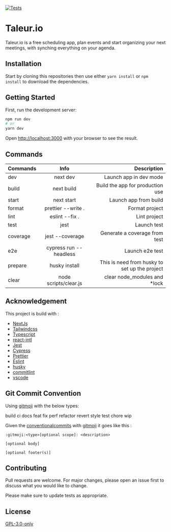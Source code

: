 [![Tests](https://github.com/FabienGreard/taleur/actions/workflows/tests.yml/badge.svg)](https://github.com/FabienGreard/taleur/actions/workflows/tests.yml)

# Taleur.io

Taleur.io is a free scheduling app, plan events and start organizing your next meetings, with synching everything on your agenda.

## Installation

Start by cloning this repositories then use either `yarn install` or `npm install` to download the dependencies.

## Getting Started

First, run the development server:

```bash
npm run dev
# or
yarn dev
```

Open [http://localhost:3000](http://localhost:3000) with your browser to see the result.

## Commands

| Commands |          Info          |                                   Description |
| -------- | :--------------------: | --------------------------------------------: |
| dev      |        next dev        |                        Launch app in dev mode |
| build    |       next build       |              Build the app for production use |
| start    |       next start       |                         Launch app from build |
| format   |   prettier --write .   |                                Format project |
| lint     |     eslint --fix .     |                                  Lint project |
| test     |          jest          |                                   Launch test |
| coverage |    jest --coverage     |                 Generate a coverage from test |
| e2e      | cypress run --headless |                               Launch e2e test |
| prepare  |     husky install      | This is need from husky to set up the project |
| clear    | node scripts/clear.js  |                 clear node_modules and \*lock |

## Acknowledgement

This project is build with :

- [NextJs](https://nextjs.org/)
- [Tailwindcss](https://tailwindcss.com/)
- [Typescript](https://www.typescriptlang.org/)
- [react-intl](https://formatjs.io/)
- [Jest](https://jestjs.io/)
- [Cypress](https://www.cypress.io/)
- [Prettier](https://prettier.io/)
- [Eslint](https://eslint.org/)
- [husky](https://typicode.github.io/husky/#/)
- [commitlint](https://commitlint.js.org/#/)
- [vscode](https://code.visualstudio.com/)

## Git Commit Convention

Using [gitmoji](https://gitmoji.dev/) with the below types:

build
ci
docs
feat
fix
perf
refactor
revert
style
test
chore
wip

Given the [conventionalcommits](https://www.conventionalcommits.org/en/v1.0.0/) with [gitmoji](https://gitmoji.dev/) it goes like this :

```
:gitmoji:<type>[optional scope]: <description>

[optional body]

[optional footer(s)]
```

## Contributing

Pull requests are welcome. For major changes, please open an issue first to discuss what you would like to change.

Please make sure to update tests as appropriate.

## License

[GPL-3.0-only](https://choosealicense.com/licenses/gpl-3.0/)
